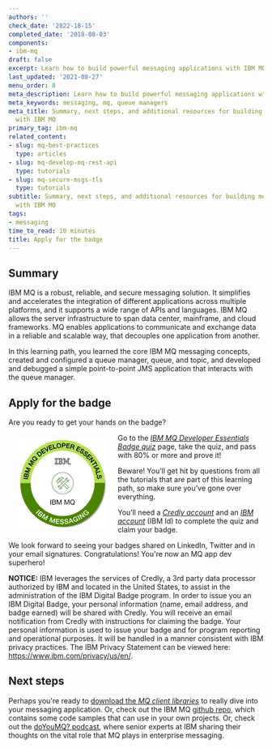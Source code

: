 ```yaml
---
authors: ''
check_date: '2022-18-15'
completed_date: '2018-08-03'
components:
- ibm-mq
draft: false
excerpt: Learn how to build powerful messaging applications with IBM MQ.
last_updated: '2021-08-27'
menu_order: 8
meta_description: Learn how to build powerful messaging applications with IBM MQ.
meta_keywords: messaging, mq, queue managers
meta_title: Summary, next steps, and additional resources for building messaging applications
  with IBM MQ
primary_tag: ibm-mq
related_content:
- slug: mq-best-practices
  type: articles
- slug: mq-develop-mq-rest-api
  type: tutorials
- slug: mq-secure-msgs-tls
  type: tutorials
subtitle: Summary, next steps, and additional resources for building messaging applications
  with IBM MQ
tags:
- messaging
time_to_read: 10 minutes
title: Apply for the badge
---
```


## Summary

IBM MQ is a robust, reliable, and secure messaging solution. It simplifies and accelerates the integration of different applications across multiple platforms, and it supports a wide range of APIs and languages. IBM MQ allows the server infrastructure to span data center, mainframe, and cloud frameworks. MQ enables applications to communicate and exchange data in a reliable and scalable way, that decouples one application from another.

In this learning path, you learned the core IBM MQ messaging concepts, created and configured a queue manager, queue, and topic, and developed and debugged a simple point-to-point JMS application that interacts with the queue manager.

## Apply for the badge

Are you ready to get your hands on the badge?

<p><img src="images/ibm-mq-dev-essentials-badge-small.png" alt="IBM MQ Developer Essentials Badge" width="176" height="176" style="float:left;vertical-align:top;margin:10px 20px"></p>

Go to the <a href="https://learn.ibm.com/course/view.php?id=3603" target="_blank" rel="noopener noreferrer">_IBM MQ Developer Essentials Badge quiz_</a> page, take the quiz, and pass with 80% or more and prove it!

Beware! You’ll get hit by questions from all the tutorials that are part of this learning path, so make sure you’ve gone over everything.

You’ll need a []() <a href="https://www.credly.com/users/sign_up" target="_blank" rel="noopener noreferrer nofollow">_Credly account_</a> and an <a href="https://www.ibm.com/account/" target="_blank" rel="noopener noreferrer nofollow">_IBM account_</a> (IBM Id) to complete the quiz and claim your badge.

We look forward to seeing your badges shared on LinkedIn, Twitter and in your email signatures.  Congratulations! You're now an MQ app dev superhero!

**NOTICE:** IBM leverages the services of Credly, a 3rd party data processor authorized by IBM and located in the United States, to assist in the administration of the IBM Digital Badge program. In order to issue you an IBM Digital Badge, your personal information (name, email address, and badge earned) will be shared with Credly. You will receive an email notification from Credly with instructions for claiming the badge. Your personal information is used to issue your badge and for program reporting and operational purposes. It will be handled in a manner consistent with IBM privacy practices.  The IBM Privacy Statement can be viewed here:  https://www.ibm.com/privacy/us/en/.

## Next steps

Perhaps you're ready to <a href="https://developer.ibm.com/articles/mq-downloads/" target="_blank" rel="noopener noreferrer">download the _MQ client libraries_</a> to really dive into your messaging application.  Or, check out the IBM MQ <a href="https://ibm.biz/mq-dev-patterns" target="_blank" rel="noopener noreferrer">github repo</a>, which contains some code samples that can use in your own projects.  Or, check out the <a href="https://doyoumq.com/" target="_blank" rel="noopener noreferrer">doYouMQ? podcast</a>, where senior experts at IBM sharing their thoughts on the vital role that MQ plays in enterprise messaging.
